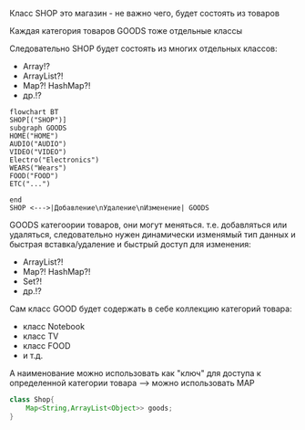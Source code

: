 Класс SHOP это магазин - не важно чего, будет состоять из товаров

Каждая категория товаров GOODS тоже отдельные классы

Следовательно SHOP будет состоять из многих отдельных классов:
* Array!?
* ArrayList?!
* Map?! HashMap?!
* др.!?

```mermaid
flowchart BT
SHOP[("SHOP")]
subgraph GOODS
HOME("HOME")
AUDIO("AUDIO")
VIDEO("VIDEO")
Electro("Electronics")
WEARS("Wears")
FOOD("FOOD")
ETC("...")

end
SHOP <--->|Добавление\nУдаление\nИзменение| GOODS
```

GOODS категоории товаров, они могут меняться. т.е. добавляться или удаляться, следовательно нужен динамически изменямый тип данных и быстрая вставка/удаление и быстрый доступ для изменения:
* ArrayList?!
* Map?! HashMap?!
* Set?!
* др.!?

Сам класс GOOD будет содержать в себе коллекцию категорий товара:
* класс Notebook
* класс TV
* класс FOOD
* и т.д.

А наименование можно использовать как "ключ" для доступа к определенной категории товара --> можно использовать MAP
```java
class Shop{
    Map<String,ArrayList<Object>> goods;
}
```

